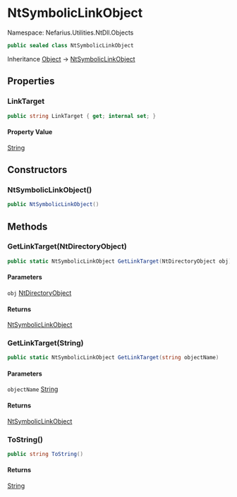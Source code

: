 # NtSymbolicLinkObject

Namespace: Nefarius.Utilities.NtDll.Objects

```csharp
public sealed class NtSymbolicLinkObject
```

Inheritance [Object](https://docs.microsoft.com/en-us/dotnet/api/system.object) → [NtSymbolicLinkObject](./nefarius.utilities.ntdll.objects.ntsymboliclinkobject.md)

## Properties

### <a id="properties-linktarget"/>**LinkTarget**

```csharp
public string LinkTarget { get; internal set; }
```

#### Property Value

[String](https://docs.microsoft.com/en-us/dotnet/api/system.string)<br>

## Constructors

### <a id="constructors-.ctor"/>**NtSymbolicLinkObject()**

```csharp
public NtSymbolicLinkObject()
```

## Methods

### <a id="methods-getlinktarget"/>**GetLinkTarget(NtDirectoryObject)**

```csharp
public static NtSymbolicLinkObject GetLinkTarget(NtDirectoryObject obj)
```

#### Parameters

`obj` [NtDirectoryObject](./nefarius.utilities.ntdll.objects.ntdirectoryobject.md)<br>

#### Returns

[NtSymbolicLinkObject](./nefarius.utilities.ntdll.objects.ntsymboliclinkobject.md)

### <a id="methods-getlinktarget"/>**GetLinkTarget(String)**

```csharp
public static NtSymbolicLinkObject GetLinkTarget(string objectName)
```

#### Parameters

`objectName` [String](https://docs.microsoft.com/en-us/dotnet/api/system.string)<br>

#### Returns

[NtSymbolicLinkObject](./nefarius.utilities.ntdll.objects.ntsymboliclinkobject.md)

### <a id="methods-tostring"/>**ToString()**

```csharp
public string ToString()
```

#### Returns

[String](https://docs.microsoft.com/en-us/dotnet/api/system.string)
